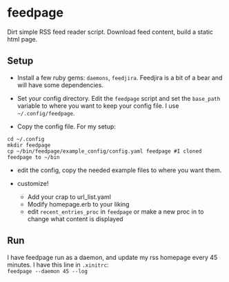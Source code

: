 # feedpage

Dirt simple RSS feed reader script. Download feed content, build a static html page.


## Setup

* Install a few ruby gems: `daemons`, `feedjira`. Feedjira is a bit of a bear and will have some dependencies.

* Set your config directory. Edit the `feedpage` script and set the `base_path` variable to where you want to keep your config file. I use `~/.config/feedpage`.

* Copy the config file. For my setup:
```
cd ~/.config
mkdir feedpage
cp ~/bin/feedpage/example_config/config.yaml feedpage #I cloned feedpage to ~/bin
```

* edit the config, copy the needed example files to where you want them.

* customize!
  * Add your crap to url_list.yaml
  * Modify homepage.erb to your liking
  * edit `recent_entries_proc` in `feedpage` or make a new proc in to change what content is displayed

## Run

I have feedpage run as a daemon, and update my rss homepage every 45 minutes. I have this line in `.xinitrc`:  
`feedpage --daemon 45 --log`
